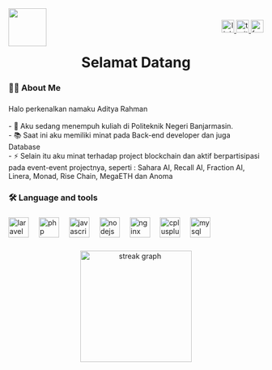 <img align="left" height="75" src="https://media.giphy.com/media/v1.Y2lkPTc5MGI3NjExN2RsOGwzanA5Nmt2eDMzZDB3c3ZxYWpseHRnc2cwOTBlazNzdW1jZiZlcD12MV9naWZzX3NlYXJjaCZjdD1n/htSM5MPkwlKaSYE7yN/giphy.gif"  />

###

<div align="right">
  <a href="https://www.linkedin.com/in/2ddettaa/" target="_blank">
    <img src="https://img.shields.io/static/v1?message=LinkedIn&logo=linkedin&label=&color=0077B5&logoColor=white&labelColor=&style=for-the-badge" height="25" alt="linkedin logo"  />
  </a>
  <a href="https://x.com/ddetta4" target="_blank">
    <img src="https://img.shields.io/static/v1?message=Twitter&logo=twitter&label=&color=1DA1F2&logoColor=white&labelColor=&style=for-the-badge" height="25" alt="twitter logo"  />
  </a>
  <a href="https://www.facebook.com/ddettaa" target="_blank">
    <img src="https://img.shields.io/static/v1?message=Facebook&logo=facebook&label=&color=1877F2&logoColor=whi&labelColor=&style=for-the-badge" height="25" alt="facebook logo"  />
  </a>
</div>

###

<h1 align="center">Selamat Datang</h1>

###

<h3 align="left">👩‍💻  About Me</h3>

###

<p align="left">Halo perkenalkan namaku Aditya Rahman<br><br>- 🔭 Aku sedang menempuh kuliah di Politeknik Negeri Banjarmasin.<br>- 📚 Saat ini aku memiliki minat pada Back-end developer dan juga Database<br>- ⚡ Selain itu aku minat terhadap project blockchain dan aktif berpartisipasi pada event-event projectnya, seperti : Sahara AI, Recall AI, Fraction AI, Linera, Monad, Rise Chain, MegaETH dan Anoma</p>

###

<h3 align="left">🛠 Language and tools</h3>

###

<div align="left">
  <img src="https://cdn.jsdelivr.net/gh/devicons/devicon/icons/laravel/laravel-original.svg" height="40" alt="laravel logo"  />
  <img width="12" />
  <img src="https://cdn.jsdelivr.net/gh/devicons/devicon/icons/php/php-original.svg" height="40" alt="php logo"  />
  <img width="12" />
  <img src="https://cdn.jsdelivr.net/gh/devicons/devicon/icons/javascript/javascript-original.svg" height="40" alt="javascript logo"  />
  <img width="12" />
  <img src="https://cdn.jsdelivr.net/gh/devicons/devicon/icons/nodejs/nodejs-original.svg" height="40" alt="nodejs logo"  />
  <img width="12" />
  <img src="https://cdn.jsdelivr.net/gh/devicons/devicon/icons/nginx/nginx-original.svg" height="40" alt="nginx logo"  />
  <img width="12" />
  <img src="https://cdn.jsdelivr.net/gh/devicons/devicon/icons/cplusplus/cplusplus-original.svg" height="40" alt="cplusplus logo"  />
  <img width="12" />
  <img src="https://cdn.jsdelivr.net/gh/devicons/devicon/icons/mysql/mysql-original.svg" height="40" alt="mysql logo"  />
</div>

###

<div align="center">
  <img src="https://streak-stats.demolab.com?user=ddettaa&locale=en&mode=daily&theme=dark&hide_border=false&border_radius=5&order=3" height="220" alt="streak graph"  />
</div>

###
